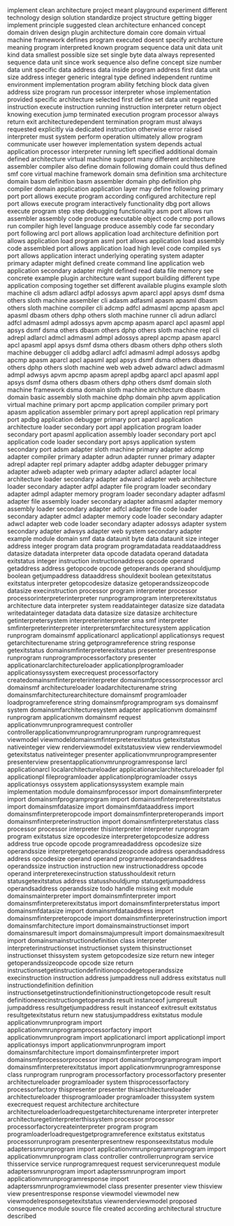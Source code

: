 implement clean architecture project meant playground experiment different technology design solution standardize project structure getting bigger implement principle suggested clean architecture enhanced concept domain driven design plugin architecture domain core domain virtual machine framework defines program executed doesnt specify architecture meaning program interpreted known program sequence data unit data unit kind data smallest possible size set single byte data always represented sequence data unit since work sequence also define concept size number data unit specific data address data inside program address first data unit size address integer generic integral type defined independent runtime environment implementation program ability fetching block data given address size program run processor interpreter whose implementation provided specific architecture selected first define set data unit regarded instruction execute instruction running instruction interpreter return object knowing execution jump terminated execution program processor always return exit architecturedependent termination program must always requested explicitly via dedicated instruction otherwise error raised interpreter must system perform operation ultimately allow program communicate user however implementation system depends actual application processor interpreter running left specified additional domain defined architecture virtual machine support many different architecture assembler compiler also define domain following domain could thus defined smf core virtual machine framework domain sma definition sma architecture domain basm definition basm assembler domain php definition php compiler domain application application layer may define following primary port port allows execute program according configured architecture repl port allows execute program interactively functionality dbg port allows execute program step step debugging functionality asm port allows run assembler assembly code produce executable object code cmp port allows run compiler high level language produce assembly code far secondary port following arcl port allows application load architecture definition port allows application load program asml port allows application load assembly code assembled port allows application load high level code compiled sys port allows application interact underlying operating system adapter primary adapter might defined create command line application web application secondary adapter might defined read data file memory see concrete example plugin architecture want support building different type application composing together set different available plugins example sloth machine cli adsm adlarcl adfpl adossys apvm aparcl appl apsys dsmf dsma others sloth machine assembler cli adasm adfasml apasm apasml dbasm others sloth machine compiler cli adcmp adfcl admasml apcmp apasm apcl apasml dbasm others dphp others sloth machine runner cli adrun adlarcl adfcl admasml admpl adossys apvm apcmp apasm aparcl apcl apasml appl apsys dsmf dsma others dbasm others dphp others sloth machine repl cli adrepl adlarcl admcl admasml admpl adossys aprepl apcmp apasm aparcl apcl apasml appl apsys dsmf dsma others dbasm others dphp others sloth machine debugger cli addbg adlarcl adfcl admasml admpl adossys apdbg apcmp apasm aparcl apcl apasml appl apsys dsmf dsma others dbasm others dphp others sloth machine web web adweb adwarcl adwcl admasml admpl adwsys apvm apcmp apasm aprepl apdbg aparcl apcl apasml appl apsys dsmf dsma others dbasm others dphp others dsmf domain sloth machine framework dsma domain sloth machine architecture dbasm domain basic assembly sloth machine dphp domain php apvm application virtual machine primary port apcmp application compiler primary port apasm application assembler primary port aprepl application repl primary port apdbg application debugger primary port aparcl application architecture loader secondary port appl application program loader secondary port apasml application assembly loader secondary port apcl application code loader secondary port apsys application system secondary port adsm adapter sloth machine primary adapter adcmp adapter compiler primary adapter adrun adapter runner primary adapter adrepl adapter repl primary adapter addbg adapter debugger primary adapter adweb adapter web primary adapter adlarcl adapter local architecture loader secondary adapter adwarcl adapter web architecture loader secondary adapter adfpl adapter file program loader secondary adapter admpl adapter memory program loader secondary adapter adfasml adapter file assembly loader secondary adapter admasml adapter memory assembly loader secondary adapter adfcl adapter file code loader secondary adapter admcl adapter memory code loader secondary adapter adwcl adapter web code loader secondary adapter adossys adapter system secondary adapter adwsys adapter web system secondary adapter example module domain smf data dataunit byte data dataunit size integer address integer program data program programdatadata readdataaddress datasize datadata interpreter data opcode datadata operand datadata exitstatus integer instruction instructionaddress opcode operand getaddress address getopcode opcode getoperands operand shouldjump boolean getjumpaddress dataaddress shouldexit boolean getexitstatus exitstatus interpreter getopcodesize datasize getoperandssizeopcode datasize execinstruction processor program interpreter processor processorinterpreterinterpreter runprogramprogram interpreterexitstatus architecture data interpreter system readdatainteger datasize size datadata writedatainteger datadata data datasize size datasize architecture getinterpretersystem interpreterinterpreter sma smf interpreter smfinterpreterinterpreter interpretersmfarchitecturesystem application runprogram domainsmf applicationarcl applicationpl applicationsys request getarchitecturename string getprogramreference string response getexitstatus domainsmfinterpreterexitstatus presenter presentresponse runprogram runprogramprocessorfactory presenter applicationarclarchitectureloader applicationplprogramloader applicationsyssystem execrequest processorfactory createdomainsmfinterpreterinterpreter domainsmfprocessorprocessor arcl domainsmf architectureloader loadarchitecturename string domainsmfarchitecturearchitecture domainsmf programloader loadprogramreference string domainsmfprogramprogram sys domainsmf system domainsmfarchitecturesystem adapter applicationvm domainsmf runprogram applicationvm domainsmf request applicationvmrunprogramrequest controller controllerapplicationvmrunprogramrunprogram runprogramrequest viewmodel viewmodeldomainsmfinterpreterexitstatus getexitstatus nativeinteger view renderviewmodel exitstatusview view renderviewmodel getexitstatus nativeinteger presenter applicationvmrunprogrampresenter presenterview presentapplicationvmrunprogramresponse larcl applicationarcl localarchitectureloader applicationarclarchitectureloader fpl applicationpl fileprogramloader applicationplprogramloader ossys applicationsys ossystem applicationsyssystem example main implementation module domainsmfprocessor import domainsmfinterpreter import domainsmfprogramprogram import domainsmfinterpreterexitstatus import domainsmfdatasize import domainsmfdataaddress import domainsmfinterpreteropcode import domainsmfinterpreteroperands import domainsmfinterpreterinstruction import domainsmfinterpreterstatus class processor processor interpreter thisinterpreter interpreter runprogram program exitstatus size opcodesize interpretergetopcodesize address address true opcode opcode programreadaddress opcodesize size operandssize interpretergetoperandssizeopcode address operandsaddress address opcodesize operand operand programreadoperandsaddress operandssize instruction instruction new instructionaddress opcode operand interpreterexecinstruction statusshouldexit return statusgetexitstatus address statusshouldjump statusgetjumpaddress operandsaddress operandssize todo handle missing exit module domainsmainterpreter import domainsmfinterpreter import domainsmfinterpreterexitstatus import domainsmfinterpreterstatus import domainsmfdatasize import domainsmfdataaddress import domainsmfinterpreteropcode import domainsmfinterpreterinstruction import domainsmfarchitecture import domainsmainstructionset import domainsmaresult import domainsmajumpresult import domainsmaexitresult import domainsmainstructiondefinition class interpreter interpreterinstructionset instructionset system thisinstructionset instructionset thissystem system getopcodesize size return new integer getoperandssizeopcode opcode size return instructionsetgetinstructiondefinitionopcodegetoperandssize execinstruction instruction address jumpaddress null address exitstatus null instructiondefinition definition instructionsetgetinstructiondefinitioninstructiongetopcode result result definitionexecinstructiongetoperands result instanceof jumpresult jumpaddress resultgetjumpaddress result instanceof exitresult exitstatus resultgetexitstatus return new statusjumpaddress exitstatus module applicationvmrunprogram import applicationvmrunprogramprocessorfactory import applicationvmrunprogram import applicationarcl import applicationpl import applicationsys import applicationvmrunprogram import domainsmfarchitecture import domainsmfinterpreter import domainsmfprocessorprocessor import domainsmfprogramprogram import domainsmfinterpreterexitstatus import applicationvmrunprogramresponse class runprogram runprogram processorfactory processorfactory presenter architectureloader programloader system thisprocessorfactory processorfactory thispresenter presenter thisarchitectureloader architectureloader thisprogramloader programloader thissystem system execrequest request architecture architecture architectureloaderloadrequestgetarchitecturename interpreter interpreter architecturegetinterpreterthissystem processor processor processorfactorycreateinterpreter program program programloaderloadrequestgetprogramreference exitstatus exitstatus processorrunprogram presenterpresentnew responseexitstatus module adapterssmrunprogram import applicationvmrunprogramrunprogram import applicationvmrunprogram class controller controllerrunprogram service thisservice service runprogramrequest request servicerunrequest module adapterssmrunprogram import adapterssmrunprogram import applicationvmrunprogramresponse import adapterssmrunprogramviewmodel class presenter presenter view thisview view presentresponse response viewmodel viewmodel new viewmodelresponsegetexitstatus viewrenderviewmodel proposed consequence module source file created according architectural structure described